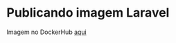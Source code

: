 # Publicando imagem Laravel

Imagem no DockerHub [aqui](https://hub.docker.com/repository/docker/rodrigotamura/laravel-projeto-01)
